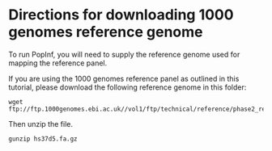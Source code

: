 # Directions for downloading 1000 genomes reference genome
To run PopInf, you will need to supply the reference genome used for mapping the reference panel.

If you are using the 1000 genomes reference panel as outlined in this tutorial, please download the following reference genome in this folder:

```
wget ftp://ftp.1000genomes.ebi.ac.uk//vol1/ftp/technical/reference/phase2_reference_assembly_sequence/hs37d5.fa.gz
```

Then unzip the file.

```
gunzip hs37d5.fa.gz
```
